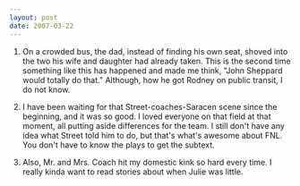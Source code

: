 ```yaml
---
layout: post
date: 2007-03-22
---
```


1. On a crowded bus, the dad, instead of finding his own seat, shoved into the two his wife and daughter had already taken. This is the second time something like this has happened and made me think, "John Sheppard would totally do that." Although, how he got Rodney on public transit, I do not know.

2. I have been waiting for that Street-coaches-Saracen scene since the beginning, and it was so good. I loved everyone on that field at that moment, all putting aside differences for the team. I still don't have any idea what Street told him to do, but that's what's awesome about FNL. You don't have to know the plays to get the subtext.

3. Also, Mr. and Mrs. Coach hit my domestic kink so hard every time. I really kinda want to read stories about when Julie was little.
